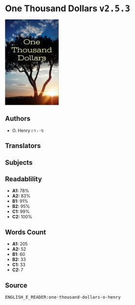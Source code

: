 # One Thousand Dollars <kbd>v2.5.3</kbd>

![](./cover.medium.jpg "")

## Authors


 - O. Henry <small>(-1 - -1)</small>

## Translators



## Subjects



## Readablility


 - **A1:** 78%
 - **A2:** 83%
 - **B1:** 91%
 - **B2:** 95%
 - **C1:** 99%
 - **C2:** 100%

## Words Count


 - **A1:** 205
 - **A2:** 52
 - **B1:** 60
 - **B2:** 33
 - **C1:** 33
 - **C2:** 7

## Source


<kbd>ENGLISH_E_READER:one-thousand-dollars-o-henry</kbd>
